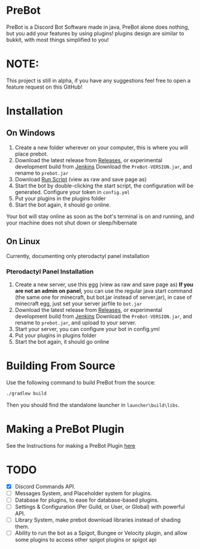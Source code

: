 # PreBot

PreBot is a Discord Bot Software made in java, PreBot alone does nothing,
but you add your features by using plugins! plugins design are similar to bukkit, with most things simplified to you!

# NOTE:

This project is still in alpha, if you have any suggestions feel free to open a feature request on this GitHub!

# Installation

## On Windows

1. Create a new folder wherever on your computer, this is where you will place prebot.
2. Download the latest release from [Releases](https://github.com/BlueTree242/PreBot/releases/), or experimental
   development build from [Jenkins](https://github.com/BlueTree242/PreBot/releases/)
   Download the `PreBot-VERSION.jar`, and rename to `prebot.jar`
3. Download [Run Script](installation/run_windows.bat) (view as raw and save page as)
4. Start the bot by double-clicking the start script, the configuration will be generated. Configure your token
   in `config.yml`
5. Put your plugins in the plugins folder
6. Start the bot again, it should go online.

Your bot will stay online as soon as the bot's terminal is on and running, and your machine does not shut down or sleep/hibernate

## On Linux

Currently, documenting only pterodactyl panel installation

### Pterodactyl Panel Installation

1. Create a new server, use this [egg](installation/egg-prebot.json) (view as raw and save page as)
**If you are not an admin on panel**, you can use the regular java start command (the same one for minecraft, but bot.jar instead of server.jar),
in case of minecraft egg, just set your server jarfile to `bot.jar`
2. Download the latest release from [Releases](https://github.com/BlueTree242/PreBot/releases/), or experimental
   development build from [Jenkins](https://github.com/BlueTree242/PreBot/releases/)
   Download the `PreBot-VERSION.jar`, and rename to `prebot.jar`, and upload to your server.
3. Start your server, you can configure your bot in config.yml
4. Put your plugins in plugins folder
5. Start the bot again, it should go online

# Building From Source

Use the following command to build PreBot from the source:

```bash
./gradlew build
```

Then you should find the standalone launcher in `launcher\build\libs`.

# Making a PreBot Plugin

See the Instructions for making a PreBot Plugin [here](MAKING_PLUGIN.md)

# TODO

-  [X] Discord Commands API.
-  [ ] Messages System, and Placeholder system for plugins.
-  [ ] Database for plugins, to ease for database-based plugins.
-  [ ] Settings & Configuration (Per Guild, or User, or Global) with powerful API.
-  [ ] Library System, make prebot download libraries instead of shading them.
-  [ ] Ability to run the bot as a Spigot, Bungee or Velocity plugin, and allow some plugins to access other spigot
   plugins or spigot api